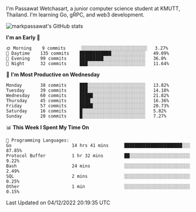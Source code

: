 
I'm Passawat Wetchasart, a junior computer science student at KMUTT, Thailand. I'm learning Go, gRPC, and web3 development.


![markpassawat's GitHub stats](https://github-readme-stats.vercel.app/api?username=markpassawat&show_icons=true&theme=radical)

<!--START_SECTION:waka-->
**I'm an Early 🐤** 

```text
🌞 Morning    9 commits      ░░░░░░░░░░░░░░░░░░░░░░░░░   3.27% 
🌆 Daytime    135 commits    ████████████░░░░░░░░░░░░░   49.09% 
🌃 Evening    99 commits     █████████░░░░░░░░░░░░░░░░   36.0% 
🌙 Night      32 commits     ███░░░░░░░░░░░░░░░░░░░░░░   11.64%

```
📅 **I'm Most Productive on Wednesday** 

```text
Monday       38 commits     ███░░░░░░░░░░░░░░░░░░░░░░   13.82% 
Tuesday      39 commits     ███░░░░░░░░░░░░░░░░░░░░░░   14.18% 
Wednesday    60 commits     █████░░░░░░░░░░░░░░░░░░░░   21.82% 
Thursday     45 commits     ████░░░░░░░░░░░░░░░░░░░░░   16.36% 
Friday       57 commits     █████░░░░░░░░░░░░░░░░░░░░   20.73% 
Saturday     16 commits     █░░░░░░░░░░░░░░░░░░░░░░░░   5.82% 
Sunday       20 commits     █░░░░░░░░░░░░░░░░░░░░░░░░   7.27%

```


📊 **This Week I Spent My Time On** 

```text
💬 Programming Languages: 
Go                       14 hrs 41 mins      ██████████████████████░░░   87.85% 
Protocol Buffer          1 hr 32 mins        ██░░░░░░░░░░░░░░░░░░░░░░░   9.22% 
Bash                     24 mins             ░░░░░░░░░░░░░░░░░░░░░░░░░   2.49% 
SQL                      2 mins              ░░░░░░░░░░░░░░░░░░░░░░░░░   0.25% 
Other                    1 min               ░░░░░░░░░░░░░░░░░░░░░░░░░   0.15%

```


 Last Updated on 04/12/2022 20:19:35 UTC
<!--END_SECTION:waka-->

<!--
**markpassawat/markpassawat** is a ✨ _special_ ✨ repository because its `README.md` (this file) appears on your GitHub profile.

Here are some ideas to get you started:

- 🔭 I’m currently working on ...
- 🌱 I’m currently learning ...
- 👯 I’m looking to collaborate on ...
- 🤔 I’m looking for help with ...
- 💬 Ask me about ...
- 📫 How to reach me: ...
- 😄 Pronouns: He/Him
- ⚡ Fun fact: ...
-->
